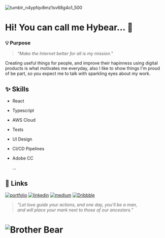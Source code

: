 ![tumblr_n4ypfqv8mz1sv68g4o1_500](https://user-images.githubusercontent.com/12417037/204651834-96d1faae-0bbc-4ef6-a64e-cb067cffafd0.gif)

# Hi! You can call me Hybear... 🍃
### 💡 Purpose
> *"Make the Internet better for all is my mission."*

Creating useful things for people, and improve their hapinness using digital products is what motivates me everyday, also I like to show things I'm proud of be part, so you expect me to talk with sparkling eyes about my work.

## ✨ Skills
- React
- Typescript
- AWS Cloud
- Tests
- UI Design
- CI/CD Pipelines
- Adobe CC
  
  ...

## 🔗 Links
[![portfolio](https://img.shields.io/badge/my_portfolio-000?style=for-the-badge&logo=ko-fi&logoColor=white)](http://www.hybear.com/)
[![linkedin](https://img.shields.io/badge/linkedin-0A66C2?style=for-the-badge&logo=linkedin&logoColor=white)](https://www.linkedin.com/in/hybear)
[![medium](https://img.shields.io/badge/Medium-12100E?style=for-the-badge&logo=medium&logoColor=white)](https://medium.com/@hybear)
[![Dribbble](https://img.shields.io/badge/Dribbble-EA4C89?style=for-the-badge&logo=dribbble&logoColor=white)](https://dribbble.com/Hybear)

> *“Let love guide your actions, and one day, you'll be a man,
>  <br> and will place your mark next to those of our ancestors.”*

# ![Brother Bear](https://media.giphy.com/media/ZaBHSbiLQTmFi/giphy.gif)
